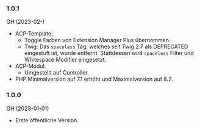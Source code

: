 ### 1.0.1
GH (2023-02-)

* ACP-Template:
  * Toggle Farben von Extension Manager Plus übernommen.
  * Twig: Das `spaceless` Tag, welches seit Twig 2.7 als DEPRECATED eingestuft ist, wurde entfernt. Stattdessen wird `spaceless` Filter und Whitespace Modifier eingesetzt.
* ACP-Modul:
  * Umgestellt auf Controller.
* PHP Minimalversion auf 7.1 erhöht und Maximalversion auf 8.2.

### 1.0.0
GH (2023-01-01)

* Erste öffentliche Version.
